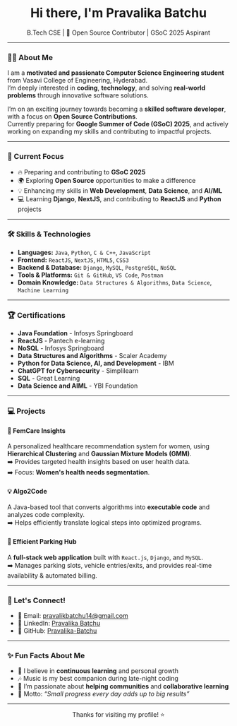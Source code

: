 <h1 align="center">Hi there, I'm Pravalika Batchu</h1>

<p align="center">
B.Tech CSE | 🚀 Open Source Contributor | GSoC 2025 Aspirant  
</p>

---

### 👩‍💻 About Me  
I am a **motivated and passionate Computer Science Engineering student** from Vasavi College of Engineering, Hyderabad.  
I’m deeply interested in **coding**, **technology**, and solving **real-world problems** through innovative software solutions.

I’m on an exciting journey towards becoming a **skilled software developer**, with a focus on **Open Source Contributions**.  
Currently preparing for **Google Summer of Code (GSoC) 2025**, and actively working on expanding my skills and contributing to impactful projects.

---

### 🚀 Current Focus
- 🔥 Preparing and contributing to **GSoC 2025**
- 🌍 Exploring **Open Source** opportunities to make a difference  
- 💡 Enhancing my skills in **Web Development**, **Data Science**, and **AI/ML**
- 💻 Learning **Django**, **NextJS**, and contributing to **ReactJS** and **Python** projects

---

### 🛠️ Skills & Technologies  
- **Languages:** `Java`, `Python`, `C & C++`, `JavaScript`  
- **Frontend:** `ReactJS`, `NextJS`, `HTML5`, `CSS3`  
- **Backend & Database:** `Django`, `MySQL`, `PostgreSQL`, `NoSQL`  
- **Tools & Platforms:** `Git & GitHub`, `VS Code`, `Postman`  
- **Domain Knowledge:** `Data Structures & Algorithms`, `Data Science`, `Machine Learning`  

---

### 🏆 Certifications  
- **Java Foundation** - Infosys Springboard  
- **ReactJS** - Pantech e-learning  
- **NoSQL** - Infosys Springboard  
- **Data Structures and Algorithms** - Scaler Academy  
- **Python for Data Science, AI, and Development** - IBM  
- **ChatGPT for Cybersecurity** - Simplilearn  
- **SQL** - Great Learning  
- **Data Science and AIML** - YBI Foundation  

---

### 💻 Projects  
#### 🌸 FemCare Insights  
A personalized healthcare recommendation system for women, using **Hierarchical Clustering** and **Gaussian Mixture Models (GMM)**.  
➡️ Provides targeted health insights based on user health data.  
➡️ Focus: **Women's health needs segmentation**.

#### 💡 Algo2Code  
A Java-based tool that converts algorithms into **executable code** and analyzes code complexity.  
➡️ Helps efficiently translate logical steps into optimized programs.

#### 🚗 Efficient Parking Hub  
A **full-stack web application** built with `React.js`, `Django`, and `MySQL`.  
➡️ Manages parking slots, vehicle entries/exits, and provides real-time availability & automated billing.

---

### 🤝 Let's Connect!
- 📧 Email: [pravalikbatchu14@gmail.com](mailto:pravalikbatchu14@gmail.com) 
- 🔗 LinkedIn: [Pravalika Batchu](https://www.linkedin.com/in/pravalika-batchu/)  
- 🐙 GitHub: [Pravalika-Batchu](https://github.com/Pravalika-Batchu)

---

### ✨ Fun Facts About Me  
- 🌱 I believe in **continuous learning** and personal growth  
- 🎶 Music is my best companion during late-night coding  
- 🚀 I’m passionate about **helping communities** and **collaborative learning**  
- 🌸 Motto: *“Small progress every day adds up to big results”*

---

<p align="center">Thanks for visiting my profile! ⭐️</p>
